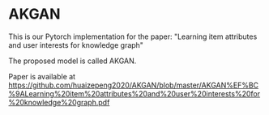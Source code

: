 # AKGAN
This is our Pytorch implementation for the paper: "Learning item attributes and user interests for knowledge graph"

The proposed model is called AKGAN.

Paper is available at https://github.com/huaizepeng2020/AKGAN/blob/master/AKGAN%EF%BC%9ALearning%20item%20attributes%20and%20user%20interests%20for%20knowledge%20graph.pdf
